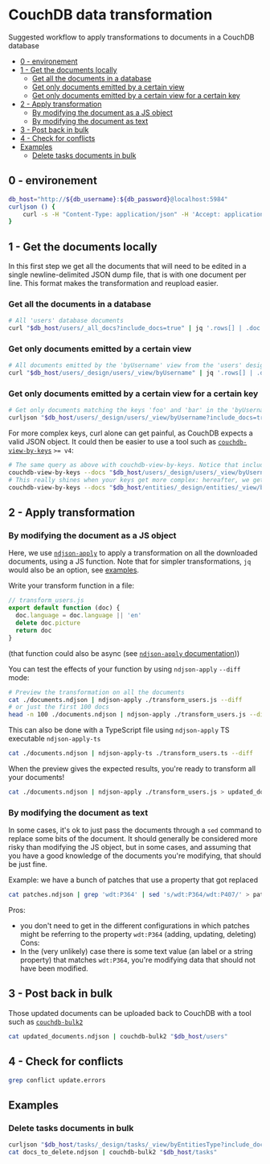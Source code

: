 # CouchDB data transformation
Suggested workflow to apply transformations to documents in a CouchDB database

<!-- START doctoc generated TOC please keep comment here to allow auto update -->
<!-- DON'T EDIT THIS SECTION, INSTEAD RE-RUN doctoc TO UPDATE -->

- [0 - environement](#0---environement)
- [1 - Get the documents locally](#1---get-the-documents-locally)
  - [Get all the documents in a database](#get-all-the-documents-in-a-database)
  - [Get only documents emitted by a certain view](#get-only-documents-emitted-by-a-certain-view)
  - [Get only documents emitted by a certain view for a certain key](#get-only-documents-emitted-by-a-certain-view-for-a-certain-key)
- [2 - Apply transformation](#2---apply-transformation)
  - [By modifying the document as a JS object](#by-modifying-the-document-as-a-js-object)
  - [By modifying the document as text](#by-modifying-the-document-as-text)
- [3 - Post back in bulk](#3---post-back-in-bulk)
- [4 - Check for conflicts](#4---check-for-conflicts)
- [Examples](#examples)
  - [Delete tasks documents in bulk](#delete-tasks-documents-in-bulk)

<!-- END doctoc generated TOC please keep comment here to allow auto update -->

## 0 - environement

```sh
db_host="http://${db_username}:${db_password}@localhost:5984"
curljson () {
	curl -s -H "Content-Type: application/json" -H 'Accept: application/json' $@
}
```

## 1 - Get the documents locally
In this first step we get all the documents that will need to be edited in a single newline-delimited JSON dump file, that is with one document per line. This format makes the transformation and reupload easier.

### Get all the documents in a database
```sh
# All 'users' database documents
curl "$db_host/users/_all_docs?include_docs=true" | jq '.rows[] | .doc' -c > documents.ndjson
```

### Get only documents emitted by a certain view
```sh
# All documents emitted by the 'byUsername' view from the 'users' design doc, from the 'users' database
curl "$db_host/users/_design/users/_view/byUsername" | jq '.rows[] | .doc' -c > documents.ndjson
```

### Get only documents emitted by a certain view for a certain key
```sh
# Get only documents matching the keys 'foo' and 'bar' in the 'byUsername' view
curljson "$db_host/users/_design/users/_view/byUsername?include_docs=true" -d '{"keys":["foo","bar"]}' | jq '.rows[] | .doc' -c > documents.ndjson
```

For more complex keys, curl alone can get painful, as CouchDB expects a valid JSON object. It could then be easier to use a tool such as [`couchdb-view-by-keys`](https://github.com/maxlath/couchdb-view-by-keys) `>= v4`:
```sh
# The same query as above with couchdb-view-by-keys. Notice that include_docs=true is the default now, and that we directly get NDJSON
couchdb-view-by-keys --docs "$db_host/users/_design/users/_view/byUsername" 'foo' 'bar' > documents.ndjson
# This really shines when your keys get more complex: hereafter, we get all documents with the claims
couchdb-view-by-keys --docs "$db_host/entities/_design/entities/_view/byClaim" '["wdt:P31", "wd:Q5"]' > documents.ndjson
```

## 2 - Apply transformation
### By modifying the document as a JS object
Here, we use [`ndjson-apply`](https://github.com/maxlath/ndjson-apply) to apply a transformation on all the downloaded documents, using a JS function. Note that for simpler transformations, `jq` would also be an option, see [examples](#examples).

Write your transform function in a file:
```js
// transform_users.js
export default function (doc) {
  doc.language = doc.language || 'en'
  delete doc.picture
  return doc
}
```
(that function could also be async (see [`ndjson-apply` documentation](https://github.com/maxlath/ndjson-apply)))

You can test the effects of your function by using `ndjson-apply` `--diff` mode:

```sh
# Preview the transformation on all the documents
cat ./documents.ndjson | ndjson-apply ./transform_users.js --diff
# or just the first 100 docs
head -n 100 ./documents.ndjson | ndjson-apply ./transform_users.js --diff
```

This can also be done with a TypeScript file using `ndjson-apply` TS executable `ndjson-apply-ts`
```sh
cat ./documents.ndjson | ndjson-apply-ts ./transform_users.ts --diff
```

When the preview gives the expected results, you're ready to transform all your documents!

```sh
cat ./documents.ndjson | ndjson-apply ./transform_users.js > updated_documents.ndjson
```


### By modifying the document as text
In some cases, it's ok to just pass the documents through a `sed` command to replace some bits of the document. It should generally be considered more risky than modifying the JS object, but in some cases, and assuming that you have a good knowledge of the documents you're modifying, that should be just fine.

Example: we have a bunch of patches that use a property that got replaced
```sh
cat patches.ndjson | grep 'wdt:P364' | sed 's/wdt:P364/wdt:P407/' > patches.fixed.ndjson
```
Pros:
- you don't need to get in the different configurations in which patches might be referring to the property `wdt:P364` (adding, updating, deleting)
Cons:
- In the (very unlikely) case there is some text value (an label or a string property) that matches `wdt:P364`, you're modifying data that should not have been modified.

## 3 - Post back in bulk
Those updated documents can be uploaded back to CouchDB with a tool such as [`couchdb-bulk2`](https://github.com/maxlath/couchdb-bulk2)

```sh
cat updated_documents.ndjson | couchdb-bulk2 "$db_host/users"
```

## 4 - Check for conflicts
```sh
grep conflict update.errors
```

## Examples

### Delete tasks documents in bulk
```sh
curljson "$db_host/tasks/_design/tasks/_view/byEntitiesType?include_docs=true" -d '{"key":"human"}' | jq '.rows[].doc | { _id: ._id, _rev: ._rev, _deleted: true }' -cr > docs_to_delete.ndjson
cat docs_to_delete.ndjson | couchdb-bulk2 "$db_host/tasks"
```
